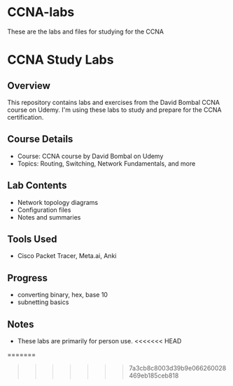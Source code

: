 # CCNA-labs
These are the labs and files for studying for the CCNA
# CCNA Study Labs

## Overview
This repository contains labs and exercises from the David Bombal CCNA course on Udemy. I'm using these labs to study and prepare for the CCNA certification.

## Course Details
* Course: CCNA course by David Bombal on Udemy
* Topics: Routing, Switching, Network Fundamentals, and more

## Lab Contents
* Network topology diagrams
* Configuration files
* Notes and summaries

## Tools Used
*  Cisco Packet Tracer, Meta.ai, Anki

## Progress
* converting binary, hex, base 10
* subnetting basics

## Notes
* These labs are primarily for person use.
<<<<<<< HEAD

=======
>>>>>>> 7a3cb8c8003d39b9e066260028469eb185ceb818
